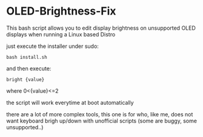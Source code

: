 # OLED-Brightness-Fix

This bash script allows you to edit display brightness on unsupported OLED displays 
when running a Linux based Distro

just execute the installer under sudo:

    bash install.sh

and then execute:
  
    bright {value}
   
where 0<{value}<=2

the script will work everytime at boot automatically

there are a lot of more complex tools, this one is for who, like me, does not want
keyboard brigh up/down with unofficial scripts (some are buggy, some unsupported..)
